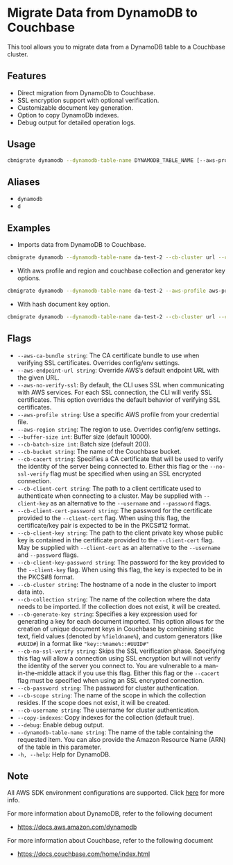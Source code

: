 
# Migrate Data from DynamoDB to Couchbase

This tool allows you to migrate data from a DynamoDB table to a Couchbase cluster.

## Features

- Direct migration from DynamoDb to Couchbase.
- SSL encryption support with optional verification.
- Customizable document key generation.
- Option to copy DynamoDb indexes.
- Debug output for detailed operation logs.

## Usage

```sh
cbmigrate dynamodb --dynamodb-table-name DYNAMODB_TABLE_NAME [--aws-profile AWS_PROFILE] [--aws-region AWS_REGION] [--aws-endpoint-url AWS_ENDPOINT_URL] [--aws-no-verify-ssl] [--aws-ca-bundle AWS_CA_BUNDLE] --cb-cluster CB_CLUSTER (--cb-username CB_USERNAME --cb-password CB_PASSWORD | --cb-client-cert CB_CLIENT_CERT [--cb-client-cert-password CB_CLIENT_CERT_PASSWORD] [--cb-client-key CB_CLIENT_KEY] [--cb-client-key-password CB_CLIENT_KEY_PASSWORD]) [--cb-cacert CB_CACERT] [--cb-no-ssl-verify CB_NO_SSL_VERIFY] [--cb-bucket CB_BUCKET] [--cb-scope CB_SCOPE] [--cb-collection CB_COLLECTION] [--cb-batch-size CB_BATCH_SIZE] [--debug] [--cb-generate-key CB_GENERATE_KEY] [--copy-indexes] [--buffer-size BUFFER_SIZE] [--help HELP]
```

## Aliases

- `dynamodb`
- `d`

## Examples

- Imports data from DynamoDB to Couchbase.
```sh
cbmigrate dynamodb --dynamodb-table-name da-test-2 --cb-cluster url --cb-username username --cb-password password --cb-bucket bucket-name --cb-scope scope-name
```

- With aws profile and region and couchbase collection and generator key options.
```sh
cbmigrate dynamodb --dynamodb-table-name da-test-2 --aws-profile aws-profile --aws-region aws-region --cb-cluster url --cb-username username --cb-password password --cb-bucket bucket-name --cb-scope scope-name --cb-collection collection-name  --cb-generate-key key::#UUID#
```

- With hash document key option.
```sh
cbmigrate dynamodb --dynamodb-table-name da-test-2 --cb-cluster url --cb-username username --cb-password password --cb-bucket bucket-name --cb-scope scope-name --cb-collection collection-name --cb-generate-key key::%firstname%::%lastname% --hash-document-key sha256
```

## Flags

- `--aws-ca-bundle string`: The CA certificate bundle to use when verifying SSL certificates. Overrides config/env settings.
- `--aws-endpoint-url string`: Override AWS’s default endpoint URL with the given URL.
- `--aws-no-verify-ssl`: By default, the CLI uses SSL when communicating with AWS services. For each SSL connection, the CLI will verify SSL certificates. This option overrides the default behavior of verifying SSL certificates.
- `--aws-profile string`: Use a specific AWS profile from your credential file.
- `--aws-region string`: The region to use. Overrides config/env settings.
- `--buffer-size int`: Buffer size (default 10000).
- `--cb-batch-size int`: Batch size (default 200).
- `--cb-bucket string`: The name of the Couchbase bucket.
- `--cb-cacert string`: Specifies a CA certificate that will be used to verify the identity of the server being connected to. Either this flag or the `--no-ssl-verify` flag must be specified when using an SSL encrypted connection.
- `--cb-client-cert string`: The path to a client certificate used to authenticate when connecting to a cluster. May be supplied with `--client-key` as an alternative to the `--username` and `--password` flags.
- `--cb-client-cert-password string`: The password for the certificate provided to the `--client-cert` flag. When using this flag, the certificate/key pair is expected to be in the PKCS#12 format.
- `--cb-client-key string`: The path to the client private key whose public key is contained in the certificate provided to the `--client-cert` flag. May be supplied with `--client-cert` as an alternative to the `--username` and `--password` flags.
- `--cb-client-key-password string`: The password for the key provided to the `--client-key` flag. When using this flag, the key is expected to be in the PKCS#8 format.
- `--cb-cluster string`: The hostname of a node in the cluster to import data into.
- `--cb-collection string`: The name of the collection where the data needs to be imported. If the collection does not exist, it will be created.
- `--cb-generate-key string`: Specifies a key expression used for generating a key for each document imported. This option allows for the creation of unique document keys in Couchbase by combining static text, field values (denoted by `%fieldname%`), and custom generators (like `#UUID#`) in a format like `"key::%name%::#UUID#"`
- `--cb-no-ssl-verify string`: Skips the SSL verification phase. Specifying this flag will allow a connection using SSL encryption but will not verify the identity of the server you connect to. You are vulnerable to a man-in-the-middle attack if you use this flag. Either this flag or the `--cacert` flag must be specified when using an SSL encrypted connection.
- `--cb-password string`: The password for cluster authentication.
- `--cb-scope string`: The name of the scope in which the collection resides. If the scope does not exist, it will be created.
- `--cb-username string`: The username for cluster authentication.
- `--copy-indexes`: Copy indexes for the collection (default true).
- `--debug`: Enable debug output.
- `--dynamodb-table-name string`: The name of the table containing the requested item. You can also provide the Amazon Resource Name (ARN) of the table in this parameter.
- `-h, --help`: Help for DynamoDB.

## Note
All AWS SDK environment configurations are supported. Click [here](https://docs.aws.amazon.com/sdkref/latest/guide/environment-variables.html) for more info.

For more information about DynamoDB, refer to the following document
- https://docs.aws.amazon.com/dynamodb

For more information about Couchbase, refer to the following document
- https://docs.couchbase.com/home/index.html
